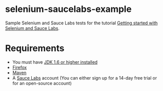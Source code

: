 # selenium-saucelabs-example
Sample Selenium and Sauce Labs tests for the tutorial [Getting started with Selenium and Sauce Labs](http://tutorials.pluralsight.com/software-engineering-best-practices/getting-started-with-selenium-and-sauce-labs).


# Requirements

- You must have [JDK 1.6 or higher installed](http://www.oracle.com/technetwork/es/java/javase/downloads/index.html)
- [Firefox](https://www.mozilla.org/en-US/firefox/new/#)
- [Maven](https://maven.apache.org/install.html)
- A [Sauce Labs](https://saucelabs.com/) account (You can either sign up for a 14-day free trial or for an open-source account)
